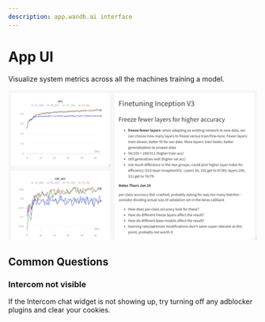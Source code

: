 ```yaml
---
description: app.wandb.ai interface
---
```


# App UI

Visualize system metrics across all the machines training a model.

![](../.gitbook/assets/image%20%2855%29.png)

## Common Questions

### **Intercom not visible**

If the Intercom chat widget is not showing up, try turning off any adblocker plugins and clear your cookies. 

